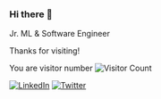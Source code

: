 ### Hi there 👋

<!--
**LuisParedes1/LuisParedes1** is a ✨ _special_ ✨ repository because its `README.md` (this file) appears on your GitHub profile.

Here are some ideas to get you started:

- 🔭 I’m currently working on ...
- 🌱 I’m currently learning ...
- 👯 I’m looking to collaborate on ...
- 🤔 I’m looking for help with ...
- 💬 Ask me about ...
- 📫 How to reach me: ...
- 😄 Pronouns: ...
- ⚡ Fun fact: ...

Self-updating README
https://dev.to/mokkapps/how-i-built-a-self-updating-readme-on-my-github-profile-418d
-->

Jr. ML & Software Engineer



Thanks for visiting!    

You are visitor number ![Visitor Count](https://profile-counter.glitch.me/{LuisParedes1}/count.svg)


[![LinkedIn](https://info.homeworksolutions.com/hs-fs/hub/54123/file-389994930-jpg/images/linkedin_20x20.jpg?t=1492617905457)](https://www.linkedin.com/in/luis-paredes-b743a79b/) [![Twitter](http://thebradfordhotel.com/wp-content/uploads/2014/05/Twitter-logo-20x20.jpg)](https://twitter.com/luisjoseparedes) 
